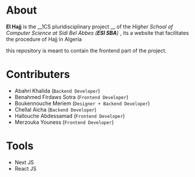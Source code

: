 # About
__El Hajj__ is the __1CS pluridisciplinary project __ of the _Higher School of Computer Science at Sidi Bel Abbes (__ESI SBA__)_ , its a website that facilitates the procedure of Hajj in Algeria

this repository is meant to contain the frontend part of the project.
# Contributers
- Abahri Khalida (`Backend Developer`)
- Benahmed Firdaws Sotra (`Frontend Developer`)
- Boukennouche Meriem (`Designer + Backend Developer`)
- Chellal Aicha (`Backend Developer`)
- Hallouche Abdessamad (`Frontend Developer`)
- Merzouka Youness (`Frontend Developer`)
# Tools
- Next JS
- React JS
